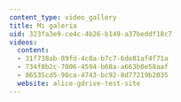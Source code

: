 ```yaml
---
content_type: video_gallery
title: Mi galeria
uid: 323fa3e9-ce4c-4b26-b149-a37beddf18c7
videos:
  content:
  - 31f738ab-89fd-4c8a-b7c7-6de81af4f71a
  - 734f8b2c-7006-4594-b68a-a663b0e58aaf
  - 86535cd5-98ca-4743-bc92-8d77219b2035
  website: alice-gdrive-test-site
---
```

